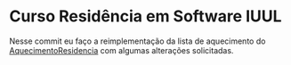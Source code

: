 # Curso Residência em Software IUUL
Nesse commit eu faço a reimplementação da lista de aquecimento do [AquecimentoResidencia](https://github.com/PierreCarrione/AquecimentoResidencia) com algumas alterações solicitadas.
